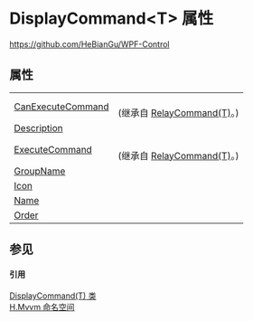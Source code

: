 # DisplayCommand&lt;T&gt; 属性
https://github.com/HeBianGu/WPF-Control



## 属性
<table>
<tr>
<td><a href="6398b2b2-b802-da89-513b-71d55f944929">CanExecuteCommand</a></td>
<td><br />(继承自 <a href="c7c79648-f846-7092-0851-6fca12014d4f">RelayCommand(T)</a>。)</td></tr>
<tr>
<td><a href="3b38c1c3-4da9-9791-5e68-3ef86225c0fa">Description</a></td>
<td> </td></tr>
<tr>
<td><a href="eee0b6a2-099d-4272-bbe8-d501a4c35e5c">ExecuteCommand</a></td>
<td><br />(继承自 <a href="c7c79648-f846-7092-0851-6fca12014d4f">RelayCommand(T)</a>。)</td></tr>
<tr>
<td><a href="9e9ab206-a215-a90b-573e-96fa717e5a1b">GroupName</a></td>
<td> </td></tr>
<tr>
<td><a href="d0bfb106-a7d4-7ae7-b0a3-2bc4f36d439b">Icon</a></td>
<td> </td></tr>
<tr>
<td><a href="5540b70c-891c-dfa7-3415-93b977bf15b5">Name</a></td>
<td> </td></tr>
<tr>
<td><a href="358dee26-1f7f-ec32-c402-9086daae9ef3">Order</a></td>
<td> </td></tr>
</table>

## 参见


#### 引用
<a href="a43b7299-3356-6413-8db4-2dd58968e2e9">DisplayCommand(T) 类</a>  
<a href="2171cdff-f9c4-6682-6b3e-a29f9cee4c25">H.Mvvm 命名空间</a>  
